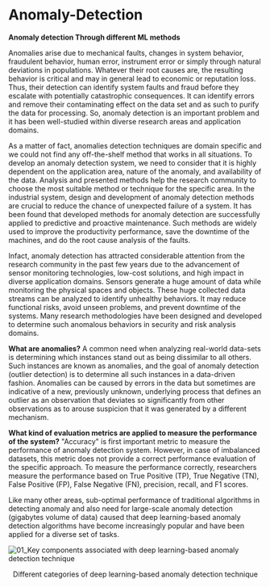 # Anomaly-Detection
**Anomaly detection Through different ML methods**

Anomalies arise due to mechanical faults, changes in system behavior, fraudulent behavior, human error, instrument error or simply through natural deviations in populations. Whatever their root causes are, the resulting behavior is critical and may in general lead to economic or reputation loss. Thus, their detection can identify system faults and fraud before they escalate with potentially catastrophic consequences. It can identify errors and remove their contaminating effect on the data set and as such to purify the data for processing. So, anomaly detection is an important problem and it has been well-studied within diverse research areas and application domains.

As a matter of fact, anomalies detection techniques are domain specific and we could not find any off-the-shelf method that works in all situations. To develop an anomaly detection system, we need to consider that it is highly dependent on the application area, nature of the anomaly, and availability of the data. Analysis and presented methods help the research community to choose the most suitable method or technique for the specific area. In the industrial system, design and development of anomaly detection methods are crucial to reduce the chance of unexpected failure of a system. It has been found that developed methods for anomaly detection are successfully applied to predictive and proactive maintenance. Such methods are widely used to improve the productivity performance, save the downtime of the machines, and do the root cause analysis of the faults.

Infact, anomaly detection has attracted considerable attention from the research community in the past few years due to the advancement of sensor monitoring technologies, low-cost solutions, and high impact in diverse application domains. Sensors generate a huge amount of data while monitoring the physical spaces and objects. These huge collected data streams can be analyzed to identify unhealthy behaviors. It may reduce functional risks, avoid unseen problems, and prevent downtime of the systems. Many research methodologies have been designed and developed to determine such anomalous behaviors in security and risk analysis domains.

**What are anomalies?** A common need when analyzing real-world data-sets is determining which instances stand out as being dissimilar to all others. Such instances are known as anomalies, and the goal of anomaly detection (outlier detection) is to determine all such instances in a data-driven fashion. Anomalies can be caused by errors in the data but sometimes are indicative of a new, previously unknown, underlying process that defines an outlier as an observation that deviates so significantly from other observations as to arouse suspicion that it was generated by a different mechanism.

**What kind of evaluation metrics are applied to measure the performance of the system?** "Accuracy" is first important metric to measure the performance of anomaly detection system. However, in case of imbalanced datasets, this metric does not provide a correct performance evaluation of the specific approach. To measure the performance correctly, researchers measure the performance based on True Positive (TP), True Negative (TN), False Positive (FP), False Negative (FN), precision, recall, and F1 scores.

Like many other areas, sub-optimal performance of traditional algorithms in detecting anomaly and also need for large-scale anomaly detection (gigabytes volume of data) caused that deep learning-based anomaly detection algorithms have become increasingly popular and have been applied for a diverse set of tasks.


![01_Key components associated with deep learning-based anomaly detection technique](https://user-images.githubusercontent.com/55493282/133467826-92574f5a-5568-47eb-a746-fe2238d00835.jpg)
<p align="center"> Different categories of deep learning-based anomaly detection technique




